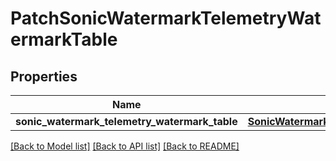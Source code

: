 # PatchSonicWatermarkTelemetryWatermarkTable

## Properties
Name | Type | Description | Notes
------------ | ------------- | ------------- | -------------
**sonic_watermark_telemetry_watermark_table** | [**SonicWatermarkTelemetryWatermarkTableSonicwatermarktelemetryWATERMARKTABLE**](SonicWatermarkTelemetryWatermarkTableSonicwatermarktelemetryWATERMARKTABLE.md) |  | [optional] 

[[Back to Model list]](../README.md#documentation-for-models) [[Back to API list]](../README.md#documentation-for-api-endpoints) [[Back to README]](../README.md)


